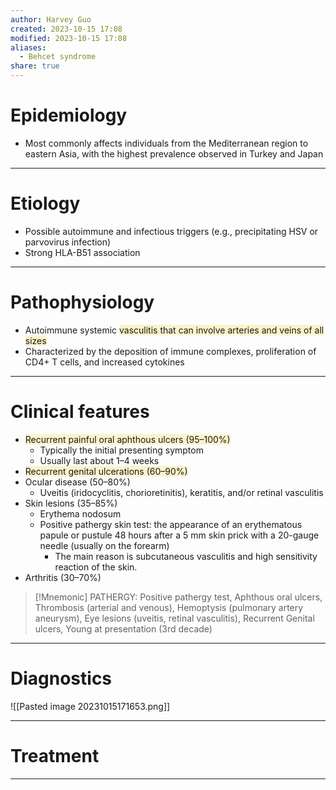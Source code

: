 ```yaml
---
author: Harvey Guo
created: 2023-10-15 17:08
modified: 2023-10-15 17:08
aliases:
  - Behcet syndrome
share: true
---
```

# Epidemiology
- Most commonly affects individuals from the Mediterranean region to eastern Asia, with the highest prevalence observed in Turkey and Japan

---
# Etiology
- Possible autoimmune and infectious triggers (e.g., precipitating HSV or parvovirus infection)
- Strong HLA-B51 association

---
# Pathophysiology
- Autoimmune systemic <span style="background:rgba(240, 200, 0, 0.2)">vasculitis that can involve arteries and veins of all sizes</span>
- Characterized by the deposition of immune complexes, proliferation of CD4+ T cells, and increased cytokines

---
# Clinical features
- <span style="background:rgba(240, 200, 0, 0.2)">Recurrent painful oral aphthous ulcers (95–100%)</span>
	- Typically the initial presenting symptom
	- Usually last about 1–4 weeks
- <span style="background:rgba(240, 200, 0, 0.2)">Recurrent genital ulcerations (60–90%)</span>
- Ocular disease (50–80%) 
	- Uveitis (iridocyclitis, chorioretinitis), keratitis, and/or retinal vasculitis
- Skin lesions (35–85%)
	- Erythema nodosum
	- Positive pathergy skin test: the appearance of an erythematous papule or pustule 48 hours after a 5 mm skin prick with a 20-gauge needle (usually on the forearm)
		- The main reason is subcutaneous vasculitis and high sensitivity reaction of the skin.
- Arthritis (30–70%)

>[!Mnemonic] 
>PATHERGY: Positive pathergy test, Aphthous oral ulcers, Thrombosis (arterial and venous), Hemoptysis (pulmonary artery aneurysm), Eye lesions (uveitis, retinal vasculitis), Recurrent Genital ulcers, Young at presentation (3rd decade)


---
# Diagnostics
![[Pasted image 20231015171653.png]]

---
# Treatment


---
